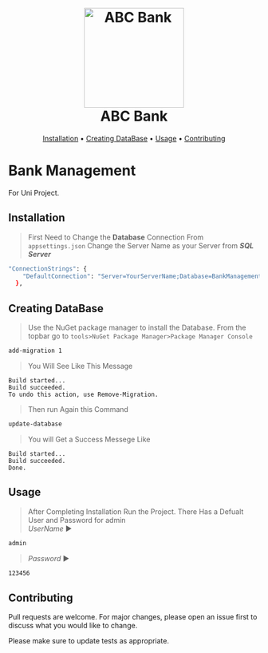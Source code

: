 
<h1 align="center">
  <br>
  <a href="http://www.facebook.com/snpsuj0n"><img src="https://upload.wikimedia.org/wikipedia/commons/thumb/0/0c/BankABCLogo.svg/1200px-BankABCLogo.svg.png" alt="ABC Bank" width="200"></a>
  <br>
  ABC Bank
  <br>
</h1>
<p align="center">
  <a href="#installation">Installation</a> •
  <a href="#creating-dataBase">Creating DataBase</a> •
  <a href="#usage">Usage</a> •
  <a href="#contributing">Contributing</a>
</p>

# Bank Management

For Uni Project.

## Installation

> First Need to Change the **Database** Connection From `appsettings.json`
Change the Server Name as your Server from ***_SQL Server_***
```bash
"ConnectionStrings": {
    "DefaultConnection": "Server=YourServerName;Database=BankManagement;Trusted_Connection=True;MultipleActiveResultSets=true"
  },
```

## Creating DataBase

>Use the NuGet package manager to install the Database. From the topbar go to `tools>NuGet Package Manager>Package Manager Console`

```bash
add-migration 1
```
>You Will See Like This Message

```screenshot
Build started...
Build succeeded.
To undo this action, use Remove-Migration.
```
>Then run Again this Command

```bash
update-database
```
>You will Get a Success Messege Like

```screenshot
Build started...
Build succeeded.
Done.
```

## Usage

> After Completing Installation Run the Project. There Has a Defualt User and Password for admin
<br/> _UserName_ ▶︎ 
```bash
admin
``` 
> _Password_ ▶︎ 
```bash
123456
``` 

## Contributing

Pull requests are welcome. For major changes, please open an issue first
to discuss what you would like to change.

Please make sure to update tests as appropriate.

